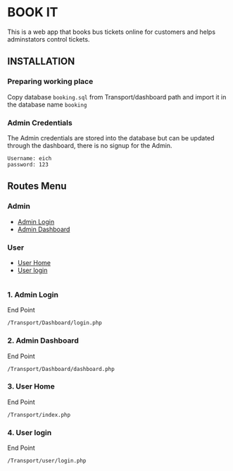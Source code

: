 # BOOK IT 

This is a web app that books bus tickets online for customers and helps adminstators control tickets.

## INSTALLATION

### Preparing working place

Copy database `booking.sql` from Transport/dashboard path and import it in the database name `booking`

### Admin Credentials

The Admin credentials are stored into the database but can be updated through the dashboard, there is no signup for the Admin.

```
Username: eich
password: 123
```

## Routes Menu

### Admin

- [Admin Login](#1-admin-login)
- [Admin Dashboard](#2-admin-dashboard)

### User

- [User Home](#3-user-home)
- [User login](#4-user-login)
```
```
### 1. Admin Login

End Point

```
/Transport/Dashboard/login.php
```
### 2. Admin Dashboard

End Point

```
/Transport/Dashboard/dashboard.php
```
### 3. User Home

End Point

```
/Transport/index.php
```
### 4. User login

End Point

```
/Transport/user/login.php
```
